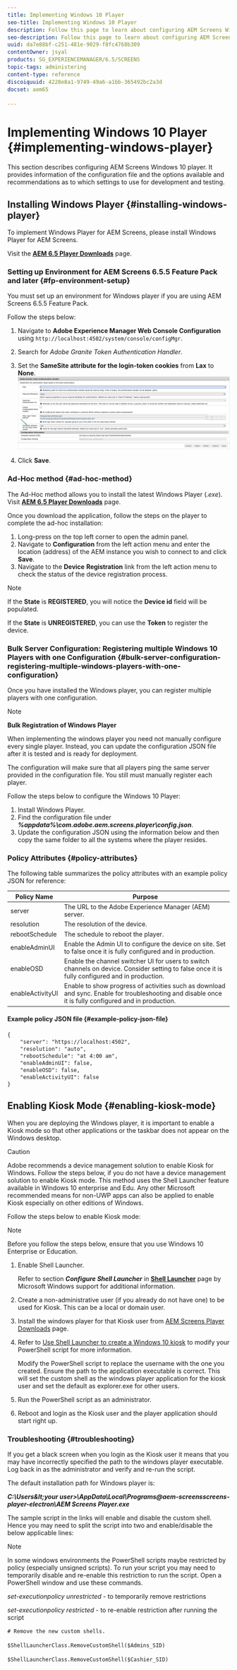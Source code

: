 ```yaml
---
title: Implementing Windows 10 Player
seo-title: Implementing Windows 10 Player
description: Follow this page to learn about configuring AEM Screens Windows 10 player.
seo-description: Follow this page to learn about configuring AEM Screens Windows 10 player.
uuid: da7e88bf-c251-481e-9029-f8fc4768b309
contentOwner: jsyal
products: SG_EXPERIENCEMANAGER/6.5/SCREENS
topic-tags: administering
content-type: reference
discoiquuid: 4228e8a1-9749-49a6-a1bb-365492bc2a3d
docset: aem65

---
```


# Implementing Windows 10 Player {#implementing-windows-player}

This section describes configuring AEM Screens Windows 10 player. It provides information of the configuration file and the options available and recommendations as to which settings to use for development and testing.

## Installing Windows Player {#installing-windows-player}

To implement Windows Player for AEM Screens, please install Windows Player for AEM Screens.

Visit the [**AEM 6.5 Player Downloads**](https://download.macromedia.com/screens/) page.

### Setting up Environment for AEM Screens 6.5.5 Feature Pack and later {#fp-environment-setup}

You must set up an environment for Windows player if  you are using AEM Screens 6.5.5 Feature Pack.

Follow the steps below:

1. Navigate to **Adobe Experience Manager Web Console
Configuration** using `http://localhost:4502/system/console/configMgr`.

1. Search for *Adobe Granite Token Authentication Handler*.

1. Set the **SameSite attribute for the login-token cookies** from **Lax** to **None**.
   ![image](/help/user-guide/assets/granite-updates.png)

1. Click **Save**.

### Ad-Hoc method {#ad-hoc-method}

The Ad-Hoc method allows you to install the latest Windows Player (*.exe*). Visit [**AEM 6.5 Player Downloads**](https://download.macromedia.com/screens/) page.

Once you download the application, follow the steps on the player to complete the ad-hoc installation:

1. Long-press on the top left corner to open the admin panel.
1. Navigate to **Configuration** from the left action menu and enter the location (address) of the AEM instance you wish to connect to and click **Save**.
1. Navigate to the **Device** **Registration** link from the left action menu to check the status of the device registration process.

>[!NOTE]
>
>If the **State** is **REGISTERED**, you will notice the **Device id** field will be populated.
>
>If the **State** is **UNREGISTERED**, you can use the **Token** to register the device.

### Bulk Server Configuration: Registering multiple Windows 10 Players with one Configuration {#bulk-server-configuration-registering-multiple-windows-players-with-one-configuration}

Once you have installed the Windows player, you can register multiple players with one configuration.

>[!NOTE]
>
>**Bulk Registration of Windows Player**
>
>When implementing the windows player you need not manually configure every single player. Instead, you can update the configuration JSON file after it is tested and is ready for deployment.
>
>The configuration will make sure that all players ping the same server provided in the configuration file. You still must manually register each player.

Follow the steps below to configure the Windows 10 Player:

1. Install Windows Player.
1. Find the configuration file under ***%appdata%\com.adobe.aem.screens.player\config.json***.
1. Update the configuration JSON using the information below and then copy the same folder to all the systems where the player resides.

### Policy Attributes {#policy-attributes}

The following table summarizes the policy attributes with an example policy JSON for reference:

| **Policy Name** |**Purpose** |
|---|---|
| server |The URL to the Adobe Experience Manager (AEM) server. |
| resolution |The resolution of the device. |
| rebootSchedule |The schedule to reboot the player. |
| enableAdminUI |Enable the Admin UI to configure the device on site. Set to false once it is fully configured and in production. |
| enableOSD |Enable the channel switcher UI for users to switch channels on device. Consider setting to false once it is fully configured and in production. |
| enableActivityUI |Enable to show progress of activities such as download and sync. Enable for troubleshooting and disable once it is fully configured and in production. |

#### Example policy JSON file {#example-policy-json-file}

```
{
    "server": "https://localhost:4502",
    "resolution": "auto",
    "rebootSchedule": "at 4:00 am",
    "enableAdminUI": false,
    "enableOSD": false,
    "enableActivityUI": false
}
```

## Enabling Kiosk Mode {#enabling-kiosk-mode}

When you are deploying the Windows player, it is important to enable a Kiosk mode so that other applications or the taskbar does not appear on the Windows desktop.

>[!CAUTION]
>
>Adobe recommends a device management solution to enable Kiosk for Windows. Follow the steps below, if you do not have a device management solution to enable Kiosk mode. This method uses the Shell Launcher feature available in Windows 10 enterprise and Edu. Any other Microsoft recommended means for non-UWP apps can also be applied to enable Kiosk especially on other editions of Windows.

Follow the steps below to enable Kiosk mode:

>[!NOTE]
>
>Before you follow the steps below, ensure that you use Windows 10 Enterprise or Education.

1. Enable Shell Launcher.

   Refer to section ***Configure Shell Launcher*** in **[Shell Launcher](https://docs.microsoft.com/en-us/windows-hardware/customize/enterprise/shell-launcher)** page by Microsoft Windows support for additional information.

1. Create a non-administrative user (if you already do not have one) to be used for Kiosk. This can be a local or domain user.
1. Install the windows player for that Kiosk user from [AEM Screens Player Downloads](https://download.macromedia.com/screens/) page.
1. Refer to [Use Shell Launcher to create a Windows 10 kiosk](https://docs.microsoft.com/en-us/windows/configuration/kiosk-shelllauncher) to modify your PowerShell script for more information.

   Modify the PowerShell script to replace the username with the one you created. Ensure the path to the application executable is correct. This will set the custom shell as the windows player application for the kiosk user and set the default as explorer.exe for other users.

1. Run the PowerShell script as an administrator.
1. Reboot and login as the Kiosk user and the player application should start right up.

### Troubleshooting {#troubleshooting}

If you get a black screen when you login as the Kiosk user it means that you may have incorrectly specified the path to the windows player executable. Log back in as the administrator and verify and re-run the script.

The default installation path for Windows player is:

***C:\Users\&lt;your user&gt;\AppData\Local\Programs\@aem-screensscreens-player-electron\AEM Screens Player.exe***

The sample script in the links will enable and disable the custom shell. Hence you may need to split the script into two and enable/disable the below applicable lines:

>[!NOTE]
>
>In some windows environments the PowerShell scripts maybe restricted by policy (especially unsigned scripts). To run your script you may need to temporarily disable and re-enable this restriction to run the script. Open a PowerShell window and use these commands.
>
>*set-executionpolicy unrestricted* - to temporarily remove restrictions
>
>*set-executionpolicy restricted* - to re-enable restriction after running the script

```
# Remove the new custom shells.

$ShellLauncherClass.RemoveCustomShell($Admins_SID)

$ShellLauncherClass.RemoveCustomShell($Cashier_SID)
```

